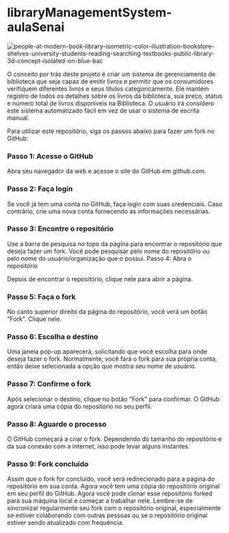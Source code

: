 # libraryManagementSystem-aulaSenai


![people-at-modern-book-library-isometric-color-illustration-bookstore-shelves-university-students-reading-searching-textbooks-public-library-3d-concept-isolated-on-blue-bac](https://github.com/EduardoVitorInocencio/libraryManagementSystem-aulaSenai/assets/136349773/124e0bfc-56cd-4472-bb53-e43e4ca7841c)

O conceito por trás deste projeto é criar um sistema de gerenciamento de biblioteca que seja
capaz de emitir livros e permitir que os consumidores verifiquem diferentes livros e seus títulos
categoricamente. Ele mantém registro de todos os detalhes sobre os livros da biblioteca, sua
preço, status e número total de livros disponíveis na Biblioteca. O usuário irá
considero este sistema automatizado fácil em vez de usar o sistema de escrita manual.


Para utilizar este repositório, siga os passos abaixo para fazer um fork no GitHub:

### Passo 1: Acesse o GitHub

Abra seu navegador da web e acesse o site do GitHub em github.com.

### Passo 2: Faça login

Se você já tem uma conta no GitHub, faça login com suas credenciais.
Caso contrário, crie uma nova conta fornecendo as informações necessárias.


### Passo 3: Encontre o repositório

Use a barra de pesquisa no topo da página para encontrar o repositório que deseja fazer um fork. Você pode pesquisar pelo nome do repositório ou pelo nome do usuário/organização que o possui.
Passo 4: Abra o repositório

Depois de encontrar o repositório, clique nele para abrir a página.


### Passo 5: Faça o fork

No canto superior direito da página do repositório, você verá um botão "Fork". Clique nele.


### Passo 6: Escolha o destino

Uma janela pop-up aparecerá, solicitando que você escolha para onde deseja fazer o fork. Normalmente, você fará o fork para sua própria conta, então deixe selecionada a opção que mostra seu nome de usuário.


### Passo 7: Confirme o fork

Após selecionar o destino, clique no botão "Fork" para confirmar. O GitHub agora criará uma cópia do repositório no seu perfil.


### Passo 8: Aguarde o processo

O GitHub começará a criar o fork. Dependendo do tamanho do repositório e da sua conexão com a internet, isso pode levar alguns instantes.


### Passo 9: Fork concluído

Assim que o fork for concluído, você será redirecionado para a página do repositório em sua conta. Agora você tem uma cópia do repositório original em seu perfil do GitHub.
Agora você pode clonar esse repositório forked para sua máquina local e começar a trabalhar nele. Lembre-se de sincronizar regularmente seu fork com o repositório original, especialmente se estiver colaborando com outras pessoas ou se o repositório original estiver sendo atualizado com frequência.
